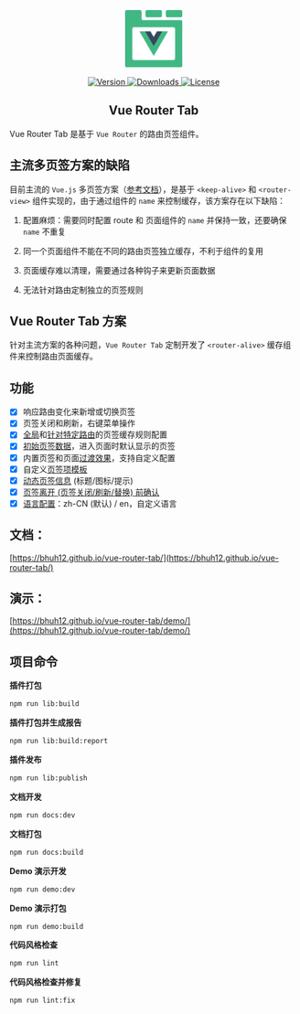 
<p align="center"><a href="https://bhuh12.github.io/vue-router-tab/" target="_blank" rel="noopener noreferrer"><img width="100" src="./src/assets/img/logo.png" alt="Vue Router Tab logo"></a></p>

<p align="center">
  <a href="https://www.npmjs.com/package/vue-router-tab">
    <img src="https://img.shields.io/npm/v/vue-router-tab.svg" alt="Version">
  </a>
  <a href="https://npmcharts.com/compare/vue-router-tab?minimal=true">
    <img src="https://img.shields.io/npm/dm/vue-router-tab.svg" alt="Downloads">
  </a>
  <a href="https://www.npmjs.com/package/vue-router-tab">
    <img src="https://img.shields.io/npm/l/vue-router-tab.svg" alt="License">
  </a>
</p>

<h2 align="center">Vue Router Tab</h2>

Vue Router Tab 是基于 `Vue Router` 的路由页签组件。

## 主流多页签方案的缺陷

目前主流的 `Vue.js` 多页签方案（[参考文档](https://panjiachen.github.io/vue-element-admin-site/zh/guide/essentials/tags-view.html#%E5%BF%AB%E6%8D%B7%E5%AF%BC%E8%88%AA-%E6%A0%87%E7%AD%BE%E6%A0%8F%E5%AF%BC%E8%88%AA)），是基于 `<keep-alive>` 和 `<router-view>` 组件实现的，由于通过组件的 `name` 来控制缓存，该方案存在以下缺陷：

1. 配置麻烦：需要同时配置 route 和 页面组件的 `name` 并保持一致，还要确保 `name` 不重复

2. 同一个页面组件不能在不同的路由页签独立缓存，不利于组件的复用

3. 页面缓存难以清理，需要通过各种钩子来更新页面数据

4. 无法针对路由定制独立的页签规则


## Vue Router Tab 方案

针对主流方案的各种问题，`Vue Router Tab` 定制开发了 `<router-alive>` 缓存组件来控制路由页面缓存。

## 功能

- [x] 响应路由变化来新增或切换页签
- [x] 页签关闭和刷新，右键菜单操作
- [x] [全局](docs/api.md#alive-key)和[针对特定路由](docs/api.md#meta.aliveKey)的页签缓存规则配置
- [x] [初始页签数据](docs/api.md#tabs)，进入页面时默认显示的页签
- [x] 内置页签和页面[过渡效果](docs/api.md#tab-transition)，支持自定义配置
- [x] 自定义[页签项模板](docs/api.md#自定义页签项模板)
- [x] [动态页签信息](docs/guide.md#动态页签信息) (标题/图标/提示)
- [x] [页签离开 (页签关闭/刷新/替换) 前确认](docs/guide.md#页签离开前确认)
- [x] [语言配置](docs/api.md#i18n)：zh-CN (默认) / en，自定义语言

## 文档：
[https://bhuh12.github.io/vue-router-tab/](https://bhuh12.github.io/vue-router-tab/)

## 演示：
[https://bhuh12.github.io/vue-router-tab/demo/](https://bhuh12.github.io/vue-router-tab/demo/)

## 项目命令

**插件打包**
``` bash
npm run lib:build
```

**插件打包并生成报告**
``` bash
npm run lib:build:report
```

**插件发布**
``` bash
npm run lib:publish
```

**文档开发**
``` bash
npm run docs:dev
```

**文档打包**
``` bash
npm run docs:build
```

**Demo 演示开发**
``` bash
npm run demo:dev
```

**Demo 演示打包**
``` bash
npm run demo:build
```

**代码风格检查**
``` bash
npm run lint
```

**代码风格检查并修复**
``` bash
npm run lint:fix
```
